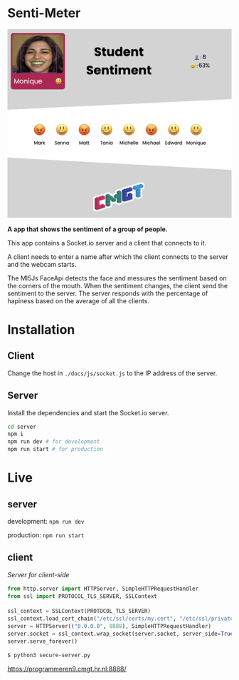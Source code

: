 # Senti-Meter

![Screenshot of the app](screenshot-app.png)

**A app that shows the sentiment of a group of people.**

This app contains a Socket.io server and a client that connects to it.

A client needs to enter a name after which the client connects to the server and the webcam starts.

The Ml5Js FaceApi detects the face and messures the sentiment based on the corners of the mouth. When the sentiment changes, the client send the sentiment to the server. The server responds with the percentage of hapiness based on the average of all the clients.

# Installation

## Client

Change the host in `./docs/js/socket.js` to the IP address of the server.

## Server

Install the dependencies and start the Socket.io server.

```bash
cd server
npm i
npm run dev # for development
npm run start # for production
```

# Live

## server

development: `npm run dev`

production: `npm run start`

## client

*Server for client-side*
```python
from http.server import HTTPServer, SimpleHTTPRequestHandler
from ssl import PROTOCOL_TLS_SERVER, SSLContext

ssl_context = SSLContext(PROTOCOL_TLS_SERVER)
ssl_context.load_cert_chain("/etc/ssl/certs/my.cert", "/etc/ssl/private/my.key")
server = HTTPServer(("0.0.0.0", 8888), SimpleHTTPRequestHandler)
server.socket = ssl_context.wrap_socket(server.socket, server_side=True)
server.serve_forever()
```

```bash
$ python3 secure-server.py
```

https://programmeren9.cmgt.hr.nl:8888/
